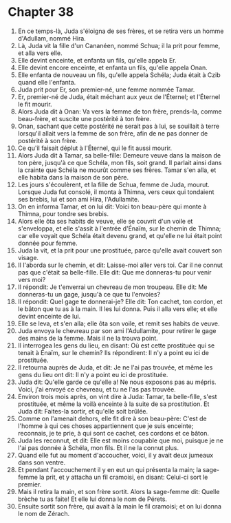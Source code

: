 # Chapter 38

1. En ce temps-là, Juda s'éloigna de ses frères, et se retira vers un homme d'Adullam, nommé Hira.
2. Là, Juda vit la fille d'un Cananéen, nommé Schua; il la prit pour femme, et alla vers elle.
3. Elle devint enceinte, et enfanta un fils, qu'elle appela Er.
4. Elle devint encore enceinte, et enfanta un fils, qu'elle appela Onan.
5. Elle enfanta de nouveau un fils, qu'elle appela Schéla; Juda était à Czib quand elle l'enfanta.
6. Juda prit pour Er, son premier-né, une femme nommée Tamar.
7. Er, premier-né de Juda, était méchant aux yeux de l'Éternel; et l'Éternel le fit mourir.
8. Alors Juda dit à Onan: Va vers la femme de ton frère, prends-la, comme beau-frère, et suscite une postérité à ton frère.
9. Onan, sachant que cette postérité ne serait pas à lui, se souillait à terre lorsqu'il allait vers la femme de son frère, afin de ne pas donner de postérité à son frère.
10. Ce qu'il faisait déplut à l'Éternel, qui le fit aussi mourir.
11. Alors Juda dit à Tamar, sa belle-fille: Demeure veuve dans la maison de ton père, jusqu'à ce que Schéla, mon fils, soit grand. Il parlait ainsi dans la crainte que Schéla ne mourût comme ses frères. Tamar s'en alla, et elle habita dans la maison de son père.
12. Les jours s'écoulèrent, et la fille de Schua, femme de Juda, mourut. Lorsque Juda fut consolé, il monta à Thimna, vers ceux qui tondaient ses brebis, lui et son ami Hira, l'Adullamite.
13. On en informa Tamar, et on lui dit: Voici ton beau-père qui monte à Thimna, pour tondre ses brebis.
14. Alors elle ôta ses habits de veuve, elle se couvrit d'un voile et s'enveloppa, et elle s'assit à l'entrée d'Énaïm, sur le chemin de Thimna; car elle voyait que Schéla était devenu grand, et qu'elle ne lui était point donnée pour femme.
15. Juda la vit, et la prit pour une prostituée, parce qu'elle avait couvert son visage.
16. Il l'aborda sur le chemin, et dit: Laisse-moi aller vers toi. Car il ne connut pas que c'était sa belle-fille. Elle dit: Que me donneras-tu pour venir vers moi?
17. Il répondit: Je t'enverrai un chevreau de mon troupeau. Elle dit: Me donneras-tu un gage, jusqu'à ce que tu l'envoies?
18. Il répondit: Quel gage te donnerai-je? Elle dit: Ton cachet, ton cordon, et le bâton que tu as à la main. Il les lui donna. Puis il alla vers elle; et elle devint enceinte de lui.
19. Elle se leva, et s'en alla; elle ôta son voile, et remit ses habits de veuve.
20. Juda envoya le chevreau par son ami l'Adullamite, pour retirer le gage des mains de la femme. Mais il ne la trouva point.
21. Il interrogea les gens du lieu, en disant: Où est cette prostituée qui se tenait à Énaïm, sur le chemin? Ils répondirent: Il n'y a point eu ici de prostituée.
22. Il retourna auprès de Juda, et dit: Je ne l'ai pas trouvée, et même les gens du lieu ont dit: Il n'y a point eu ici de prostituée.
23. Juda dit: Qu'elle garde ce qu'elle a! Ne nous exposons pas au mépris. Voici, j'ai envoyé ce chevreau, et tu ne l'as pas trouvée.
24. Environ trois mois après, on vint dire à Juda: Tamar, ta belle-fille, s'est prostituée, et même la voilà enceinte à la suite de sa prostitution. Et Juda dit: Faites-la sortir, et qu'elle soit brûlée.
25. Comme on l'amenait dehors, elle fit dire à son beau-père: C'est de l'homme à qui ces choses appartiennent que je suis enceinte; reconnais, je te prie, à qui sont ce cachet, ces cordons et ce bâton.
26. Juda les reconnut, et dit: Elle est moins coupable que moi, puisque je ne l'ai pas donnée à Schéla, mon fils. Et il ne la connut plus.
27. Quand elle fut au moment d'accoucher, voici, il y avait deux jumeaux dans son ventre.
28. Et pendant l'accouchement il y en eut un qui présenta la main; la sage-femme la prit, et y attacha un fil cramoisi, en disant: Celui-ci sort le premier.
29. Mais il retira la main, et son frère sortit. Alors la sage-femme dit: Quelle brèche tu as faite! Et elle lui donna le nom de Pérets.
30. Ensuite sortit son frère, qui avait à la main le fil cramoisi; et on lui donna le nom de Zérach.

